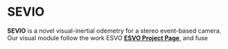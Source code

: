 # SEVIO

**SEVIO** is a novel visual-inertial odemetry for a stereo event-based camera. Our visual module follow the work ESVO **[ESVO Project Page](https://sites.google.com/view/esvo-project-page/home)**, and fuse 
